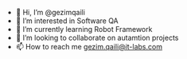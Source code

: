 - 👋 Hi, I’m @gezimqaili
- 👀 I’m interested in Software QA
- 🌱 I’m currently learning Robot Framework
- 💞️ I’m looking to collaborate on autamtion projects
- 📫 How to reach me gezim.qaili@it-labs.com

<!---
gezimqaili/gezimqaili is a ✨ special ✨ repository because its `README.md` (this file) appears on your GitHub profile.
You can click the Preview link to take a look at your changes.
--->
